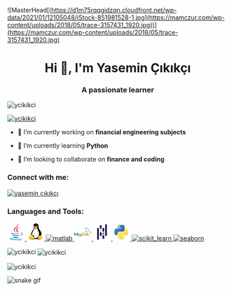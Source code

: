 ![MasterHead[(https://d1m75rqqgidzqn.cloudfront.net/wp-data/2021/01/12105048/iStock-851981528-1.jpg](https://mamczur.com/wp-content/uploads/2018/05/trace-3157431_1920.jpg))](https://mamczur.com/wp-content/uploads/2018/05/trace-3157431_1920.jpg)

<h1 align="center">Hi 👋, I'm Yasemin Çıkıkçı</h1>
<h3 align="center">A passionate learner</h3>

<p align="left"> <img src="https://komarev.com/ghpvc/?username=ycikikci&label=Profile%20views&color=0e75b6&style=flat" alt="ycikikci" /> </p>

<p align="left"> <a href="https://github.com/ryo-ma/github-profile-trophy"><img src="https://github-profile-trophy.vercel.app/?username=ycikikci" alt="ycikikci" /></a> </p>

- 🔭 I’m currently working on **financial engineering subjects**

- 🌱 I’m currently learning **Python**

- 👯 I’m looking to collaborate on **finance and coding**

<h3 align="left">Connect with me:</h3>
<p align="left">
<a href="https://linkedin.com/in/yasemin çıkıkçı" target="blank"><img align="center" src="https://raw.githubusercontent.com/rahuldkjain/github-profile-readme-generator/master/src/images/icons/Social/linked-in-alt.svg" alt="yasemin çıkıkçı" height="30" width="40" /></a>
</p>

<h3 align="left">Languages and Tools:</h3>
<p align="left"> <a href="https://www.java.com" target="_blank" rel="noreferrer"> <img src="https://raw.githubusercontent.com/devicons/devicon/master/icons/java/java-original.svg" alt="java" width="40" height="40"/> </a> <a href="https://www.linux.org/" target="_blank" rel="noreferrer"> <img src="https://raw.githubusercontent.com/devicons/devicon/master/icons/linux/linux-original.svg" alt="linux" width="40" height="40"/> </a> <a href="https://www.mathworks.com/" target="_blank" rel="noreferrer"> <img src="https://upload.wikimedia.org/wikipedia/commons/2/21/Matlab_Logo.png" alt="matlab" width="40" height="40"/> </a> <a href="https://www.mysql.com/" target="_blank" rel="noreferrer"> <img src="https://raw.githubusercontent.com/devicons/devicon/master/icons/mysql/mysql-original-wordmark.svg" alt="mysql" width="40" height="40"/> </a> <a href="https://pandas.pydata.org/" target="_blank" rel="noreferrer"> <img src="https://raw.githubusercontent.com/devicons/devicon/2ae2a900d2f041da66e950e4d48052658d850630/icons/pandas/pandas-original.svg" alt="pandas" width="40" height="40"/> </a> <a href="https://www.python.org" target="_blank" rel="noreferrer"> <img src="https://raw.githubusercontent.com/devicons/devicon/master/icons/python/python-original.svg" alt="python" width="40" height="40"/> </a> <a href="https://scikit-learn.org/" target="_blank" rel="noreferrer"> <img src="https://upload.wikimedia.org/wikipedia/commons/0/05/Scikit_learn_logo_small.svg" alt="scikit_learn" width="40" height="40"/> </a> <a href="https://seaborn.pydata.org/" target="_blank" rel="noreferrer"> <img src="https://seaborn.pydata.org/_images/logo-mark-lightbg.svg" alt="seaborn" width="40" height="40"/> </a> </p>

<p><img align="left" src="https://github-readme-stats.vercel.app/api/top-langs?username=ycikikci&show_icons=true&locale=en&layout=compact" alt="ycikikci" /></p>

<p>&nbsp;<img align="center" src="https://github-readme-stats.vercel.app/api?username=ycikikci&show_icons=true&locale=en" alt="ycikikci" /></p>

<p><img align="center" src="https://github-readme-streak-stats.herokuapp.com/?user=ycikikci&" alt="ycikikci" /></p>

![snake gif](https://github.com/ycikikci/YOUR_USERNAME/blob/output/github-contribution-grid-snake.gif)
